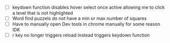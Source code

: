 - [ ] keydown function disables hover select once active allowing me to click a level that is not highlighted
- [ ] Word find puzzels do not have a min or max number of squares
- [ ] Have to manually open Dev tools in chrome manually for some reason IDK
- [ ] r key no longer triggers reload instead triggers keydown function
